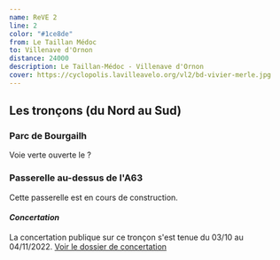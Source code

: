 ```yaml
---
name: ReVE 2
line: 2
color: "#1ce8de"
from: Le Taillan Médoc
to: Villenave d'Ornon
distance: 24000
description: Le Taillan-Médoc - Villenave d'Ornon
cover: https://cyclopolis.lavilleavelo.org/vl2/bd-vivier-merle.jpg
---
```


## Les tronçons (du Nord au Sud)

### Parc de Bourgailh
Voie verte ouverte le ? 

### Passerelle au-dessus de l'A63
Cette passerelle est en cours de construction.


#### *Concertation*
La concertation publique sur ce tronçon s'est tenue du 03/10 au 04/11/2022.
[Voir le dossier de concertation](https://cyclopolis.lavilleavelo.org/vl2/VL2Sud_Berthelot_St-Priest.pdf)
